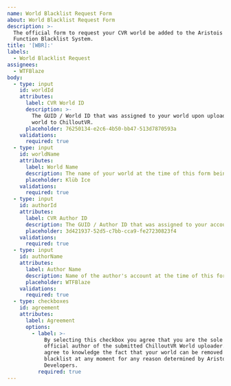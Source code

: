 ```yaml
---
name: World Blacklist Request Form
about: World Blacklist Request Form
description: >-
  The official form to request your CVR world be added to the Aristois Risky  
  Function Blacklist System.
title: '[WBR]:'
labels:
  - World Blacklist Request
assignees:
  - WTFBlaze
body:
  - type: input
    id: worldId
    attributes:
      label: CVR World ID
      description: >-
        The GUID / World ID that was assigned to your world upon uploading your
        world to ChilloutVR.
      placeholder: 76250134-e2c6-4b50-bb47-513d7870593a
    validations:
      required: true
  - type: input
    id: worldName
    attributes:
      label: World Name
      description: The name of your world at the time of this form being submitted.
      placeholder: Klüb Ice
    validations:
      required: true
  - type: input
    id: authorId
    attributes:
      label: CVR Author ID
      description: The GUID / Author ID that was assigned to your account upon creation.
      placeholder: 3d421937-52d5-c7bb-cca9-fe27230823f4
    validations:
      required: true
  - type: input
    id: authorName
    attributes:
      label: Author Name
      description: Name of the author's account at the time of this form being submitted.
      placeholder: WTFBlaze
    validations:
      required: true
  - type: checkboxes
    id: agreement
    attributes:
      label: Agreement
      options:
        - label: >-
            By selecting this checkbox you agree that you are the sole /
            official author of the submitted ChilloutVR World uploader. You
            agree to knowledge the fact that your world can be removed from the
            blacklist at any moment for any reason determined by Aristois
            Developers.
          required: true
---
```



